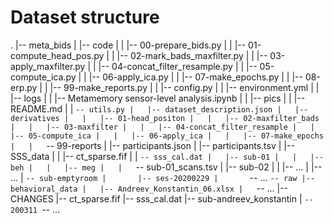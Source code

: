 Dataset structure
=================
.
|-- meta_bids
|   |-- code
|   |   |-- 00-prepare_bids.py
|   |   |-- 01-compute_head_pos.py
|   |   |-- 02-mark_bads_maxfilter.py
|   |   |-- 03-apply_maxfilter.py
|   |   |-- 04-concat_filter_resample.py
|   |   |-- 05-compute_ica.py
|   |   |-- 06-apply_ica.py
|   |   |-- 07-make_epochs.py
|   |   |-- 08-erp.py
|   |   |-- 99-make_reports.py
|   |   |-- config.py
|   |   |-- environment.yml
|   |   |-- logs
|   |   |-- Metamemory sensor-level analysis.ipynb
|   |   |-- pics
|   |   |-- README.md
|   |   `-- utils.py
|   |-- dataset_description.json
|   |-- derivatives
|   |   |-- 01-head_positon
|   |   |-- 02-maxfilter_bads
|   |   |-- 03-maxfilter
|   |   |-- 04-concat_filter_resample
|   |   |-- 05-compute_ica
|   |   |-- 06-apply_ica
|   |   |-- 07-make_epochs
|   |   `-- 99-reports
|   |-- participants.json
|   |-- participants.tsv
|   |-- SSS_data
|   |   |-- ct_sparse.fif
|   |   `-- sss_cal.dat
|   |-- sub-01
|   |   |-- beh
|   |   |-- meg
|   |   `-- sub-01_scans.tsv
|   |-- sub-02
|   |   |-- ...
|   |-- ...
|   `-- sub-emptyroom
|       |-- ses-20200229
|       `-- ...
`-- raw
    |-- behavioral_data
    |   |-- Andreev_Konstantin_06.xlsx
    |   `-- ...
    |-- CHANGES
    |-- ct_sparse.fif
    |-- sss_cal.dat
    |-- sub-andreev_konstantin
    |   `-- 200311
    `-- ...
